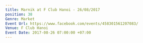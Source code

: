 ```yaml
---
title: Marnik at F Club Hanoi - 26/08/2017
position: 38
Genre: Market
Event Url: https://www.facebook.com/events/458301561207083/
Venue: F Club Hanoi
Event Date: 2017-08-26 07:00:00 +07:00
---
```


